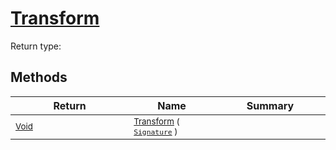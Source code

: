 # [Transform](./SampleRate-100663845.md)


Return type:
## Methods

| Return | Name | Summary | 
| --- | --- | --- | 
| <sub>[Void](https://docs.microsoft.com/en-us/dotnet/api/System.Void)</sub><img width=200/>| <sub>[Transform](./SampleRate-100663845.md) ( [`Signature`](./../../../../Signature.md) )</sub>| <sub></sub><img width=200/>| <br>


